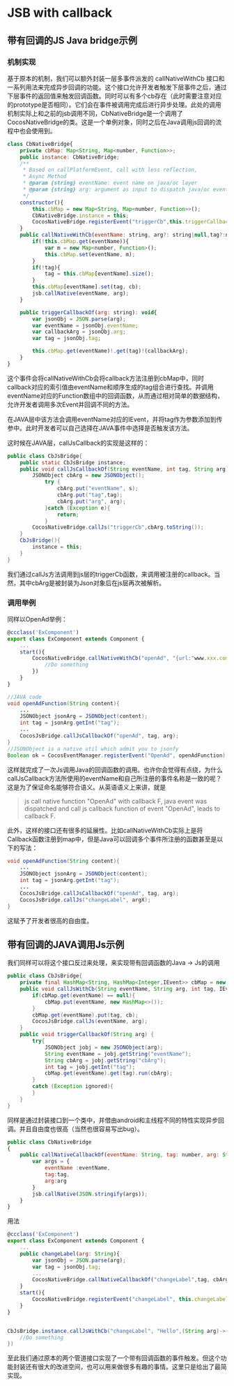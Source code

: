 # JSB with callback

## 带有回调的JS Java bridge示例

### 机制实现

基于原本的机制，我们可以额外封装一层多事件派发的 callNativeWithCb 接口和一系列用法来完成异步回调的功能。这个接口允许开发者触发下层事件之后，通过下层事件的返回值来触发回调函数。同时可以有多个cb存在（此时需要注意对应的prototype是否相同）。它们会在事件被调用完成后进行异步处理。此处的调用机制实际上和之前的jsb调用不同，CbNativeBridge是一个调用了CocosNativeBridge的类。这是一个单例对象，同时之后在Java调用js回调的流程中也会使用到。

```js
class CbNativeBridge{
    private cbMap: Map<String, Map<number, Function>>;
    public instance: CbNativeBridge;
    /**
     * Based on callPlatformEvent, call with less reflection, 
     * Async Method
     * @param {string} eventName: event name on java/oc layer
     * @param {string} arg: argument as input to dispatch java/oc event, map format and will be transferred on Java layer etc.
     */
    constructor(){
        this.cbMap = new Map<String, Map<number, Function>>();
        CbNativeBridge.instance = this;
        CocosNativeBridge.registerEvent("triggerCb",this.triggerCallbackof);
    }
    public callNativeWithCb(eventName: string, arg?: string|null,tag?:number, cb?: (arg: string)=>void): void{
        if(!this.cbMap.get(eventName)){
            var m = new Map<number, Function>();
            this.cbMap.set(eventName, m);
        }
        if(!tag){
            tag = this.cbMap[eventName].size();
        }
        this.cbMap[eventName].set(tag, cb);
        jsb.callNative(eventName, arg);
    }

    public triggerCallbackOf(arg: string): void{
        var jsonObj = JSON.parse(arg);
        var eventName = jsonObj.eventName;
        var callbackArg = jsonObj.arg;
        var tag = jsonObj.tag;

        this.cbMap.get(eventName)!.get(tag)!(callbackArg);
    }
}
```

这个事件会将callNativeWithCb会将callback方法注册到cbMap中，同时callback对应的索引值由eventName和顺序生成的tag组合进行查找。并调用eventName对应的Function数组中的回调函数，从而通过相对简单的数据结构，允许开发者调用多次Event并回调不同的方法。

在JAVA层中该方法会调用eventName对应的IEvent，并将tag作为参数添加到传参中。此时开发者可以自己选择在JAVA事件中选择是否触发该方法。

这时候在JAVA层，callJsCallback的实现是这样的：

```JAVA
public class CbJsBridge{
    public static CbJsBridge instance;
    public void callJsCallbackOf(String eventName, int tag, String arg){
        JSONObject cbArg = new JSONObject();
            try {
                cbArg.put("eventName", s);
                cbArg.put("tag",tag);
                cbArg.put("arg", arg);
            }catch (Exception e){
                return;
            }
        CocosNativeBridge.callJs("triggerCb",cbArg.toString());
    }
    CbJsBridge(){
        instance = this;
    }
}
```

我们通过callJs方法调用到js层的triggerCb函数，来调用被注册的callback。当然，其中cbArg是被封装为Json对象后在js层再次被解析。

### 调用举例

同样以OpenAd举例：

```js
@ccclass('ExComponent')
export class ExComponent extends Component {
    ...
    start(){
        CocosNativeBridge.callNativeWithCb("openAd", "{url:"www.xxx.com"}", (arg)=>{
            //Do something
        })
    }
}
```

```JAVA
//JAVA code
void openAdFunction(String content){
    ...
    JSONObject jsonArg = JSONObject(content);
    int tag = jsonArg.getInt("tag");
    ...
    CocosJsBridge.callJsCallbackOf("openAd", tag, arg);
}
//JSONObject is a native util which admit you to jsonfy 
Boolean ok = CocosEventManager.registerEvent("OpenAd", openAdFunction);

```

这样就完成了一次Js调用Java的回调函数的调用。也许你会觉得有点绕，为什么callJsCallback方法所使用的eventName和自己所注册的事件名称是一致的呢？这是为了保证命名能够符合语义。从英语语义上来讲，就是
> js call native function "OpenAd" with callback F, java event was dispatched and call js callback function of event "OpenAd", leads to callback F.

此外，这样的接口还有很多的延展性。比如callNativeWithCb实际上是将Callback函数注册到map中，但是Java可以回调多个事件所注册的函数甚至是以下的写法：

```JAVA
void openAdFunction(String content){
    ...
    JSONObject jsonArg = JSONObject(content);
    int tag = jsonArg.getInt("tag");
    ...
    CocosJsBridge.callJsCallbackOf("openAd", tag, arg);
    CocosJsBridge.callJs("changeLabel", argX);
}
```

这赋予了开发者很高的自由度。

## 带有回调的JAVA调用Js示例

我们同样可以将这个接口反过来处理，来实现带有回调函数的Java -> Js的调用

```JAVA
public class CbJsBridge{
    private final HashMap<String, HashMap<Integer,IEvent>> cbMap = new HashMap<>();
    public void callJsWithCb(String eventName, String arg, int tag, IEvent cb){
        if(cbMap.get(eventName) == null){
            cbMap.put(eventName, new HashMap<>());
        }
        cbMap.get(eventName).put(tag, cb);
        CocosJsBridge.callJs(eventName, arg);
    }
    public void triggerCallbackOf(String arg) {
        try{
            JSONObject jobj = new JSONObject(arg);
            String eventName = jobj.getString("eventName");
            String cbArg = jobj.getString("cbArg");
            int tag = jobj.getInt("tag");
            cbMap.get(eventName).get(tag).run(cbArg);
        }
        catch (Exception ignored){
        }
    }
}
```

同样是通过封装接口到一个类中，并借由android和主线程不同的特性实现异步回调。并且自由度也很高（当然也很容易写出bug）。

```js
public class CbNativeBridge
{
    public callNativeCallbackOf(eventName: String, tag: number, arg: String):void{
        var args = {
            eventName :eventName,
            tag:tag,
            arg:arg
        }
        jsb.callNative(JSON.stringify(args));
    }
}
```

用法

```js
@ccclass('ExComponent')
export class ExComponent extends Component {
    ...
    public changeLabel(arg: String){
        var jsonObj = JSON.parse(arg);
        var tag = jsonObj.tag;
        ...
        CocosNativeBridge.callNativeCallbackOf("changeLabel",tag, cbArg);
    }
    start(){
        CocosNativeBridge.registerEvent("changeLabel", this.changeLabel);
    }
}
```

```JAVA

CbJsBridge.instance.callJsWithCb("changeLabel", "Hello",(String arg)->{
    //Do something
})
```

至此我们通过原本的两个管道接口实现了一个带有回调函数的事件触发。但这个功能封装还有很大的改进空间，也可以用来做很多有趣的事情。这里只是给出了最简实现。
